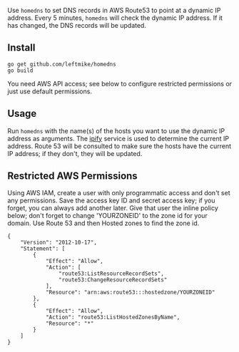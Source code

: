 Use `homedns` to set DNS records in AWS Route53 to point at a dynamic IP address. Every 5 minutes,
`homedns` will check the dynamic IP address. If it has changed, the DNS records will be updated.

## Install

```
go get github.com/leftmike/homedns
go build
```

You need AWS API access; see below to configure restricted permissions or just use default
permissions.

## Usage

Run `homedns` with the name(s) of the hosts you want to use the dynamic IP address
as arguments. The
[ipify](https://www.ipify.org/) service is used to determine the current IP address. Route 53
will be consulted to make sure the hosts have the current IP address; if they don't, they
will be updated.

## Restricted AWS Permissions

Using AWS IAM, create a user with only programmatic access and don't set any permissions. Save
the access key ID and secret access key; if you forget, you can always add another later.
Give that user the inline policy below; don't forget to change 'YOURZONEID' to the zone id for
your domain. Use Route 53 and then Hosted zones to find the zone id.

```
{
    "Version": "2012-10-17",
    "Statement": [
        {
            "Effect": "Allow",
            "Action": [
                "route53:ListResourceRecordSets",
                "route53:ChangeResourceRecordSets"
            ],
            "Resource": "arn:aws:route53:::hostedzone/YOURZONEID"
        },
        {
            "Effect": "Allow",
            "Action": "route53:ListHostedZonesByName",
            "Resource": "*"
        }
    ]
}
```


